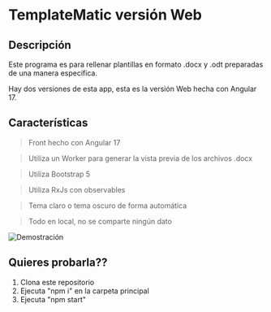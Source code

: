 # TemplateMatic versión Web

## Descripción

Este programa es para rellenar plantillas en formato .docx y .odt preparadas de una manera especifica.

Hay dos versiones de esta app, esta es la versión Web hecha con Angular 17.

## Características

>Front hecho con Angular 17

>Utiliza un Worker para generar la vista previa de los archivos .docx

>Utiliza Bootstrap 5

>Utiliza RxJs con observables

>Tema claro o tema oscuro de forma automática

>Todo en local, no se comparte ningún dato

<img src="https://raw.githubusercontent.com/giacca90/TemplateMaticDesktop/master/demo.gif" alt="Demostración">


## Quieres probarla??

1. Clona este repositorio
2. Ejecuta "npm i" en la carpeta principal
3. Ejecuta "npm start"